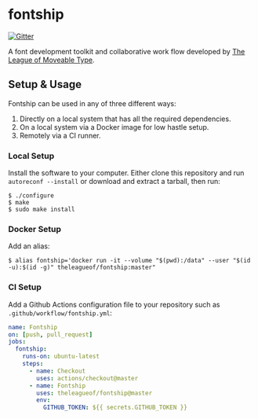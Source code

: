 # fontship

[![Gitter](https://badges.gitter.im/theleagueof/tooling.svg)](https://gitter.im/theleagueof/tooling?utm_source=badge&utm_medium=badge&utm_campaign=pr-badge)

A font development toolkit and collaborative work flow developed by [The
League of Moveable Type](https://www.theleagueofmoveabletype.com/).

## Setup & Usage

Fontship can be used in any of three different ways:

1.  Directly on a local system that has all the required dependencies.
2.  On a local system via a Docker image for low hastle setup.
3.  Remotely via a CI runner.

### Local Setup

Install the software to your computer. Either clone this repository and
run `autoreconf --install` or download and extract a tarball, then run:

    $ ./configure
    $ make
    $ sudo make install

### Docker Setup

Add an alias:

    $ alias fontship='docker run -it --volume "$(pwd):/data" --user "$(id -u):$(id -g)" theleagueof/fontship:master"

### CI Setup

Add a Github Actions configuration file to your repository such as
`.github/workflow/fontship.yml`:

``` yaml
name: Fontship
on: [push, pull_request]
jobs:
  fontship:
    runs-on: ubuntu-latest
    steps:
      - name: Checkout
        uses: actions/checkout@master
      - name: Fontship
        uses: theleagueof/fontship@master
        env:
          GITHUB_TOKEN: ${{ secrets.GITHUB_TOKEN }}
```
